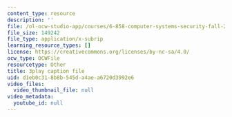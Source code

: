 ```yaml
---
content_type: resource
description: ''
file: /ol-ocw-studio-app/courses/6-858-computer-systems-security-fall-2014/d1eb0c318b8b545da4aea6720d3992e6_2PO8h1pVW50.vtt
file_size: 149242
file_type: application/x-subrip
learning_resource_types: []
license: https://creativecommons.org/licenses/by-nc-sa/4.0/
ocw_type: OCWFile
resourcetype: Other
title: 3play caption file
uid: d1eb0c31-8b8b-545d-a4ae-a6720d3992e6
video_files:
  video_thumbnail_file: null
video_metadata:
  youtube_id: null
---
```

